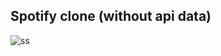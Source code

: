 ## Spotify clone (without api data)
![ss]('https://github.com/moanfs/Spotify-Clone/blob/main/src/assets/img/ss.png')
